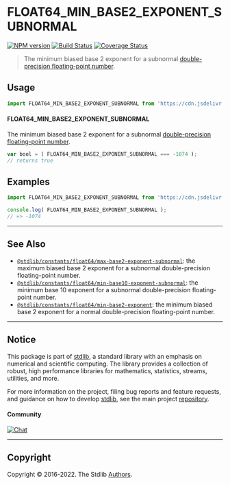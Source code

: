 <!--

@license Apache-2.0

Copyright (c) 2018 The Stdlib Authors.

Licensed under the Apache License, Version 2.0 (the "License");
you may not use this file except in compliance with the License.
You may obtain a copy of the License at

   http://www.apache.org/licenses/LICENSE-2.0

Unless required by applicable law or agreed to in writing, software
distributed under the License is distributed on an "AS IS" BASIS,
WITHOUT WARRANTIES OR CONDITIONS OF ANY KIND, either express or implied.
See the License for the specific language governing permissions and
limitations under the License.

-->

# FLOAT64_MIN_BASE2_EXPONENT_SUBNORMAL

[![NPM version][npm-image]][npm-url] [![Build Status][test-image]][test-url] [![Coverage Status][coverage-image]][coverage-url] <!-- [![dependencies][dependencies-image]][dependencies-url] -->

> The minimum biased base 2 exponent for a subnormal [double-precision floating-point number][ieee754].



<section class="usage">

## Usage

<!-- eslint-disable id-length -->

```javascript
import FLOAT64_MIN_BASE2_EXPONENT_SUBNORMAL from 'https://cdn.jsdelivr.net/gh/stdlib-js/constants-float64-min-base2-exponent-subnormal@deno/mod.js';
```

#### FLOAT64_MIN_BASE2_EXPONENT_SUBNORMAL

The minimum biased base 2 exponent for a subnormal [double-precision floating-point number][ieee754].

<!-- eslint-disable id-length -->

```javascript
var bool = ( FLOAT64_MIN_BASE2_EXPONENT_SUBNORMAL === -1074 );
// returns true
```

</section>

<!-- /.usage -->

<section class="examples">

## Examples

<!-- TODO: better example -->

<!-- eslint no-undef: "error" -->

<!-- eslint-disable id-length -->

```javascript
import FLOAT64_MIN_BASE2_EXPONENT_SUBNORMAL from 'https://cdn.jsdelivr.net/gh/stdlib-js/constants-float64-min-base2-exponent-subnormal@deno/mod.js';

console.log( FLOAT64_MIN_BASE2_EXPONENT_SUBNORMAL );
// => -1074
```

</section>

<!-- /.examples -->

<!-- C interface documentation. -->



<!-- Section for related `stdlib` packages. Do not manually edit this section, as it is automatically populated. -->

<section class="related">

* * *

## See Also

-   <span class="package-name">[`@stdlib/constants/float64/max-base2-exponent-subnormal`][@stdlib/constants/float64/max-base2-exponent-subnormal]</span><span class="delimiter">: </span><span class="description">the maximum biased base 2 exponent for a subnormal double-precision floating-point number.</span>
-   <span class="package-name">[`@stdlib/constants/float64/min-base10-exponent-subnormal`][@stdlib/constants/float64/min-base10-exponent-subnormal]</span><span class="delimiter">: </span><span class="description">the minimum base 10 exponent for a subnormal double-precision floating-point number.</span>
-   <span class="package-name">[`@stdlib/constants/float64/min-base2-exponent`][@stdlib/constants/float64/min-base2-exponent]</span><span class="delimiter">: </span><span class="description">the minimum biased base 2 exponent for a normal double-precision floating-point number.</span>

</section>

<!-- /.related -->

<!-- Section for all links. Make sure to keep an empty line after the `section` element and another before the `/section` close. -->


<section class="main-repo" >

* * *

## Notice

This package is part of [stdlib][stdlib], a standard library with an emphasis on numerical and scientific computing. The library provides a collection of robust, high performance libraries for mathematics, statistics, streams, utilities, and more.

For more information on the project, filing bug reports and feature requests, and guidance on how to develop [stdlib][stdlib], see the main project [repository][stdlib].

#### Community

[![Chat][chat-image]][chat-url]

---

## Copyright

Copyright &copy; 2016-2022. The Stdlib [Authors][stdlib-authors].

</section>

<!-- /.stdlib -->

<!-- Section for all links. Make sure to keep an empty line after the `section` element and another before the `/section` close. -->

<section class="links">

[npm-image]: http://img.shields.io/npm/v/@stdlib/constants-float64-min-base2-exponent-subnormal.svg
[npm-url]: https://npmjs.org/package/@stdlib/constants-float64-min-base2-exponent-subnormal

[test-image]: https://github.com/stdlib-js/constants-float64-min-base2-exponent-subnormal/actions/workflows/test.yml/badge.svg?branch=v0.0.8
[test-url]: https://github.com/stdlib-js/constants-float64-min-base2-exponent-subnormal/actions/workflows/test.yml?query=branch:v0.0.8

[coverage-image]: https://img.shields.io/codecov/c/github/stdlib-js/constants-float64-min-base2-exponent-subnormal/main.svg
[coverage-url]: https://codecov.io/github/stdlib-js/constants-float64-min-base2-exponent-subnormal?branch=main

<!--

[dependencies-image]: https://img.shields.io/david/stdlib-js/constants-float64-min-base2-exponent-subnormal.svg
[dependencies-url]: https://david-dm.org/stdlib-js/constants-float64-min-base2-exponent-subnormal/main

-->

[chat-image]: https://img.shields.io/gitter/room/stdlib-js/stdlib.svg
[chat-url]: https://gitter.im/stdlib-js/stdlib/

[stdlib]: https://github.com/stdlib-js/stdlib

[stdlib-authors]: https://github.com/stdlib-js/stdlib/graphs/contributors

[umd]: https://github.com/umdjs/umd
[es-module]: https://developer.mozilla.org/en-US/docs/Web/JavaScript/Guide/Modules

[deno-url]: https://github.com/stdlib-js/constants-float64-min-base2-exponent-subnormal/tree/deno
[umd-url]: https://github.com/stdlib-js/constants-float64-min-base2-exponent-subnormal/tree/umd
[esm-url]: https://github.com/stdlib-js/constants-float64-min-base2-exponent-subnormal/tree/esm
[branches-url]: https://github.com/stdlib-js/constants-float64-min-base2-exponent-subnormal/blob/main/branches.md

[ieee754]: https://en.wikipedia.org/wiki/IEEE_754-1985

<!-- <related-links> -->

[@stdlib/constants/float64/max-base2-exponent-subnormal]: https://github.com/stdlib-js/constants-float64-max-base2-exponent-subnormal/tree/deno

[@stdlib/constants/float64/min-base10-exponent-subnormal]: https://github.com/stdlib-js/constants-float64-min-base10-exponent-subnormal/tree/deno

[@stdlib/constants/float64/min-base2-exponent]: https://github.com/stdlib-js/constants-float64-min-base2-exponent/tree/deno

<!-- </related-links> -->

</section>

<!-- /.links -->
